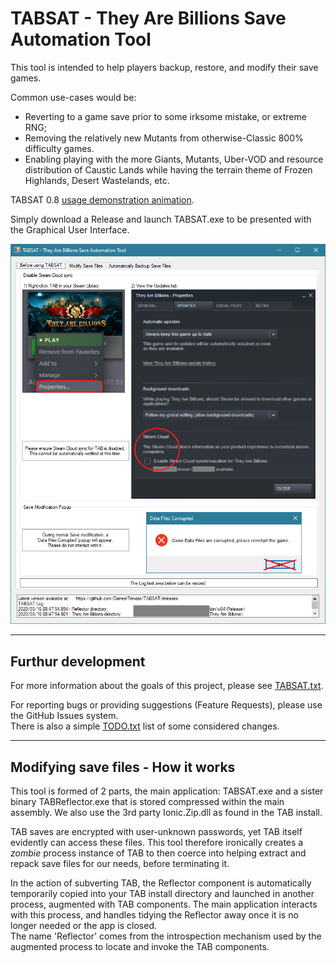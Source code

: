 # TABSAT - They Are Billions Save Automation Tool

This tool is intended to help players backup, restore, and modify their save games.

Common use-cases would be:  
* Reverting to a game save prior to some irksome mistake, or extreme RNG;  
* Removing the relatively new Mutants from otherwise-Classic 800% difficulty games.  
* Enabling playing with the more Giants, Mutants, Uber-VOD and resource distribution of Caustic Lands while having the terrain theme of Frozen Highlands, Desert Wastelands, etc.

TABSAT 0.8 [usage demonstration animation](https://imgur.com/T5EU6IJ).

Simply download a Release and launch TABSAT.exe to be presented with the Graphical User Interface.

![UI 1](https://raw.githubusercontent.com/DaneelTrevize/TABSAT/master/screenshots/UI%201.png)

----
## Furthur development

For more information about the goals of this project, please see [TABSAT.txt](https://github.com/DaneelTrevize/TABSAT/blob/master/TABSAT.txt).

For reporting bugs or providing suggestions (Feature Requests), please use the GitHub Issues system.  
There is also a simple [TODO.txt](https://github.com/DaneelTrevize/TABSAT/blob/master/TODO.txt) list of some considered changes.

----

## Modifying save files - How it works

This tool is formed of 2 parts, the main application: TABSAT.exe and a sister binary TABReflector.exe that is stored compressed within the main assembly. We also use the 3rd party Ionic.Zip.dll as found in the TAB install.

TAB saves are encrypted with user-unknown passwords, yet TAB itself evidently can access these files. This tool therefore ironically creates a *zombie* process instance of TAB to then coerce into helping extract and repack save files for our needs, before terminating it.

In the action of subverting TAB, the Reflector component is automatically temporarily copied into your TAB install directory and launched in another process, augmented with TAB components. The main application interacts with this process, and handles tidying the Reflector away once it is no longer needed or the app is closed.  
The name 'Reflector' comes from the introspection mechanism used by the augmented process to locate and invoke the TAB components.
